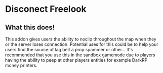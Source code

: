 # Disconect Freelook

## What this does!
This addon gives users the ability to noclip throughout the map when they or the server loses connection. Potential uses for this could be to help your users find the source of lag beit a prop spammer or other... It's recommended that you use this in the sandbox gamemode due to players having the ability to peep at other players entities for example DarkRP money printers. 
